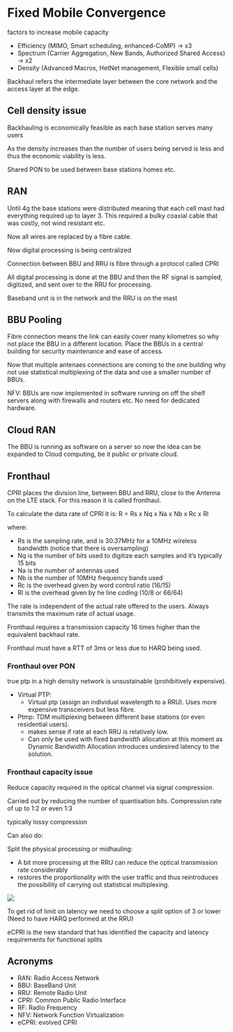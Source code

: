 # Fixed Mobile Convergence

factors to increase mobile capacity

* Efficiency (MIMO, Smart scheduling, enhanced-CoMP) -> x3
* Spectrum (Carrier Aggregation, New Bands, Authorized Shared Access) -> x2
* Density (Advanced Macros, HetNet management, Flexible small cells)

Backhaul refers the intermediate layer between the core network and the access layer at the edge.

## Cell density issue

Backhauling is economically feasible as each base station serves many users

As the density increases than the number of users being served is less and thus the economic viability is less.

Shared PON to be used between base stations homes etc.

## RAN

Until 4g the base stations were distributed meaning that each cell mast had everything required up to layer 3. This required a bulky coaxial cable that was costly, not wind resistant etc.

Now all wires are replaced by a fibre cable.

Now digital processing is being centralized

Connection between BBU and RRU is fibre through a protocol called CPRI

All digital processing is done at the BBU and then the RF signal is sampled, digitized, and sent over to the RRU for processing.

Baseband unit is in the network and the RRU is on the mast

## BBU Pooling

Fibre connection means the link can easily cover many kilometres so why not place the BBU in a different location. Place the BBUs in a central building for security maintenance and ease of access.

Now that multiple antenaes connections are coming to the one building why not use statistical multiplexing of the data and use a smaller number of BBUs.

NFV: BBUs are now implemented in software running on off the shelf servers along with firewalls and routers etc. No need for dedicated hardware.

## Cloud RAN

The BBU is running as software on a server so now the idea can be expanded to Cloud computing, be it public or private cloud.

## Fronthaul

CPRI places the division line, between BBU and RRU, close to the Antenna on the LTE stack. For this reason it is called fronthaul.

To calculate the data rate of CPRI it is: R = Rs x Nq x Na x Nb x Rc x Rl

where:

* Rs is the sampling rate, and is 30.37MHz for a 10MHz wireless bandwidth (notice that there is oversampling)
* Nq is the number of bits used to digitize each samples and it’s typically 15 bits
* Na is the number of antennas used
* Nb is the number of 10MHz frequency bands used
* Rc is the overhead given by word control ratio (16/15)
* Rl is the overhead given by he line coding (10/8 or 66/64)

The rate is independent of the actual rate offered to the users. Always transmits the maximum rate of actual usage.

Fronthaul requires a transmission capacity 16 times higher than the equivalent backhaul rate.

Fronthaul must have a RTT of 3ms or less due to HARQ being used.

### Fronthaul over PON

true ptp in a high density network is unsustainable (prohibitively expensive).

* Virtual PTP:
  * Virtual ptp (assign an individual wavelength to a RRU). Uses more expensive transceivers but less fibre.
* Ptmp: TDM multiplexing between different base stations (or even residential users).
  * makes sense if rate at each RRU  is relatively low.
  * Can only be used with fixed bandwidth allocation at this moment as Dynamic Bandwidth Allocation introduces undesired latency to the solution.

### Fronthaul capacity issue

Reduce capacity required in the optical channel via signal compression.

Carried out by reducing the number of quantisation bits. Compression rate of up to 1:2 or even 1:3

typically lossy compression

Can also do:

Split the physical processing or midhauling:

* A bit more processing at the RRU can reduce the optical transmission rate considerably
* restores the proportionality with the user traffic and thus reintroduces the possibility of carrying out statistical multiplexing.

![](markdown-files/images/splits.png)

To get rid of limit on latency we need to choose a split option of 3 or lower (Need to have HARQ performed at the RRU)

eCPRI is the new standard that has identified the capacity and latency requirements for functional splits


## Acronyms

* RAN: Radio Access Network
* BBU: BaseBand Unit
* RRU: Remote Radio Unit
* CPRI: Common Public Radio Interface
* RF: Radio Frequency
* NFV: Network Function Virtualization
* eCPRI: evolved CPRI
